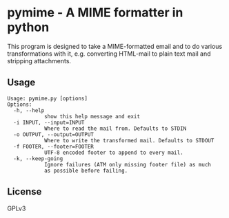 pymime - A MIME formatter in python
===================================

This program is designed to take a MIME-formatted email and to do various transformations with it, e.g.
converting HTML-mail to plain text mail and stripping attachments.

Usage
-----

	Usage: pymime.py [options]
	Options:
	  -h, --help
	            show this help message and exit
	  -i INPUT, --input=INPUT
	            Where to read the mail from. Defaults to STDIN
	  -o OUTPUT, --output=OUTPUT
	            Where to write the transformed mail. Defaults to STDOUT
	  -f FOOTER, --footer=FOOTER
	            UTF-8 encoded footer to append to every mail.
	  -k, --keep-going      
	            Ignore failures (ATM only missing footer file) as much
	            as possible before failing.
	

License
-------

GPLv3
